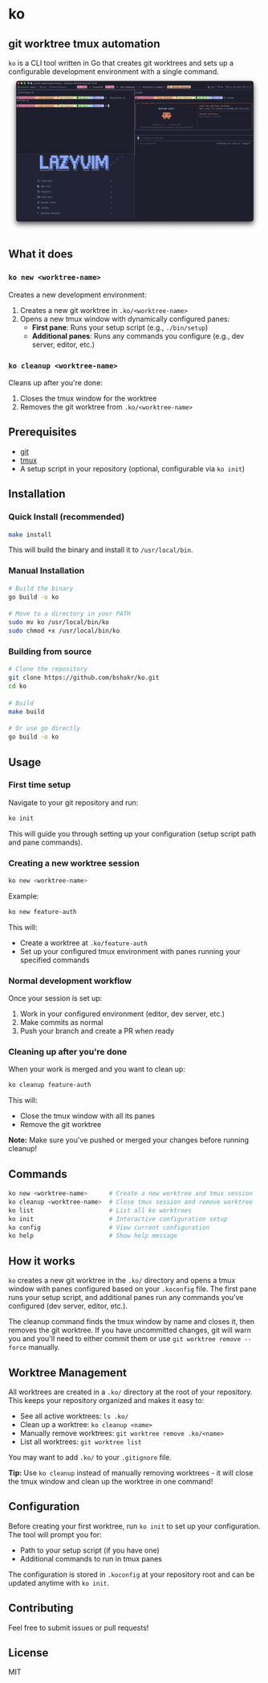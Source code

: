 # ko 
## git worktree tmux automation

`ko` is a CLI tool written in Go that creates git worktrees and sets up a configurable development environment with a single command.
![screenshot](./assets/screenshot.png)
## What it does

### `ko new <worktree-name>`

Creates a new development environment:

1. Creates a new git worktree in `.ko/<worktree-name>`
2. Opens a new tmux window with dynamically configured panes:
   - **First pane**: Runs your setup script (e.g., `./bin/setup`)
   - **Additional panes**: Runs any commands you configure (e.g., dev server, editor, etc.)

### `ko cleanup <worktree-name>`

Cleans up after you're done:

1. Closes the tmux window for the worktree
2. Removes the git worktree from `.ko/<worktree-name>`

## Prerequisites

- [git](https://git-scm.com/)
- [tmux](https://github.com/tmux/tmux)
- A setup script in your repository (optional, configurable via `ko init`)

## Installation

### Quick Install (recommended)

```bash
make install
```

This will build the binary and install it to `/usr/local/bin`.

### Manual Installation

```bash
# Build the binary
go build -o ko

# Move to a directory in your PATH
sudo mv ko /usr/local/bin/ko
sudo chmod +x /usr/local/bin/ko
```

### Building from source

```bash
# Clone the repository
git clone https://github.com/bshakr/ko.git
cd ko

# Build
make build

# Or use go directly
go build -o ko
```

## Usage

### First time setup

Navigate to your git repository and run:

```bash
ko init
```

This will guide you through setting up your configuration (setup script path and pane commands).

### Creating a new worktree session

```bash
ko new <worktree-name>
```

Example:
```bash
ko new feature-auth
```

This will:
- Create a worktree at `.ko/feature-auth`
- Set up your configured tmux environment with panes running your specified commands

### Normal development workflow

Once your session is set up:
1. Work in your configured environment (editor, dev server, etc.)
2. Make commits as normal
3. Push your branch and create a PR when ready

### Cleaning up after you're done

When your work is merged and you want to clean up:

```bash
ko cleanup feature-auth
```

This will:
- Close the tmux window with all its panes
- Remove the git worktree

**Note:** Make sure you've pushed or merged your changes before running cleanup!

## Commands

```bash
ko new <worktree-name>      # Create a new worktree and tmux session
ko cleanup <worktree-name>  # Close tmux session and remove worktree
ko list                     # List all ko worktrees
ko init                     # Interactive configuration setup
ko config                   # View current configuration
ko help                     # Show help message
```

## How it works

`ko` creates a new git worktree in the `.ko/` directory and opens a tmux window with panes configured based on your `.koconfig` file. The first pane runs your setup script, and additional panes run any commands you've configured (dev server, editor, etc.).

The cleanup command finds the tmux window by name and closes it, then removes the git worktree. If you have uncommitted changes, git will warn you and you'll need to either commit them or use `git worktree remove --force` manually.

## Worktree Management

All worktrees are created in a `.ko/` directory at the root of your repository. This keeps your repository organized and makes it easy to:

- See all active worktrees: `ls .ko/`
- Clean up a worktree: `ko cleanup <name>`
- Manually remove worktrees: `git worktree remove .ko/<name>`
- List all worktrees: `git worktree list`

You may want to add `.ko/` to your `.gitignore` file.

**Tip:** Use `ko cleanup` instead of manually removing worktrees - it will close the tmux window and clean up the worktree in one command!

## Configuration

Before creating your first worktree, run `ko init` to set up your configuration. The tool will prompt you for:
- Path to your setup script (if you have one)
- Additional commands to run in tmux panes

The configuration is stored in `.koconfig` at your repository root and can be updated anytime with `ko init`.


## Contributing

Feel free to submit issues or pull requests!

## License

MIT
